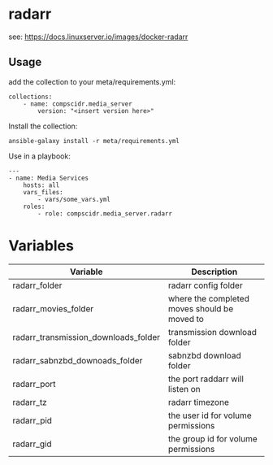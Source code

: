 # radarr
see: https://docs.linuxserver.io/images/docker-radarr

## Usage
add the collection to your meta/requirements.yml:
```
collections:
    - name: compscidr.media_server
        version: "<insert version here>"
```

Install the collection:
```
ansible-galaxy install -r meta/requirements.yml
```

Use in a playbook:
```
---
- name: Media Services
    hosts: all
    vars_files:
        - vars/some_vars.yml
    roles:
        - role: compscidr.media_server.radarr
```

# Variables
Variable                                | Description
--------------------------------------- | ------------------------------------------------------------------------------------------------------------------------------------------------------------------------------------------------------
radarr_folder                           | radarr config folder
radarr_movies_folder                    | where the completed moves should be moved to
radarr_transmission_downloads_folder    | transmission download folder
radarr_sabnzbd_downoads_folder          | sabnzbd download folder
radarr_port                             | the port raddarr will listen on
radarr_tz                               | radarr timezone
radarr_pid                              | the user id for volume permissions
radarr_gid                              | the group id for volume permissions